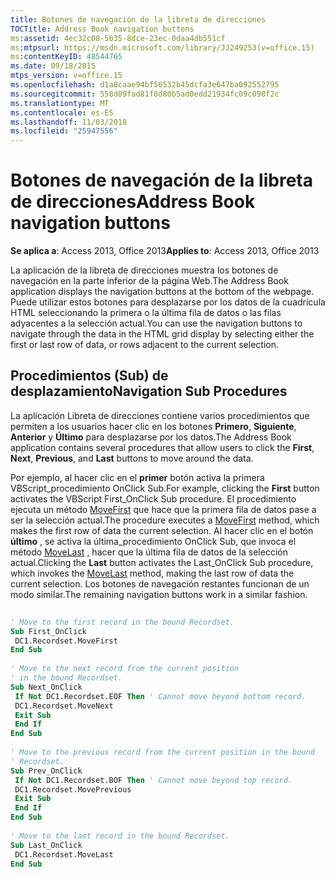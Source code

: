 ```yaml
---
title: Botones de navegación de la libreta de direcciones
TOCTitle: Address Book navigation buttons
ms:assetid: 4ec32c08-5b35-8dce-23ec-0daa4db551cf
ms:mtpsurl: https://msdn.microsoft.com/library/JJ249253(v=office.15)
ms:contentKeyID: 48544765
ms.date: 09/18/2015
mtps_version: v=office.15
ms.openlocfilehash: d1a8caae94bf56532b45dcfa3e647ba092552795
ms.sourcegitcommit: 558d09fad81f8d80b5ad0edd21934fc09c098f2c
ms.translationtype: MT
ms.contentlocale: es-ES
ms.lasthandoff: 11/03/2018
ms.locfileid: "25947556"
---
```

# <a name="address-book-navigation-buttons"></a><span data-ttu-id="81d4c-102">Botones de navegación de la libreta de direcciones</span><span class="sxs-lookup"><span data-stu-id="81d4c-102">Address Book navigation buttons</span></span>

<span data-ttu-id="81d4c-103">**Se aplica a**: Access 2013, Office 2013</span><span class="sxs-lookup"><span data-stu-id="81d4c-103">**Applies to**: Access 2013, Office 2013</span></span>

<span data-ttu-id="81d4c-104">La aplicación de la libreta de direcciones muestra los botones de navegación en la parte inferior de la página Web.</span><span class="sxs-lookup"><span data-stu-id="81d4c-104">The Address Book application displays the navigation buttons at the bottom of the webpage.</span></span> <span data-ttu-id="81d4c-105">Puede utilizar estos botones para desplazarse por los datos de la cuadrícula HTML seleccionando la primera o la última fila de datos o las filas adyacentes a la selección actual.</span><span class="sxs-lookup"><span data-stu-id="81d4c-105">You can use the navigation buttons to navigate through the data in the HTML grid display by selecting either the first or last row of data, or rows adjacent to the current selection.</span></span>

## <a name="navigation-sub-procedures"></a><span data-ttu-id="81d4c-106">Procedimientos (Sub) de desplazamiento</span><span class="sxs-lookup"><span data-stu-id="81d4c-106">Navigation Sub Procedures</span></span>

<span data-ttu-id="81d4c-107">La aplicación Libreta de direcciones contiene varios procedimientos que permiten a los usuarios hacer clic en los botones **Primero**, **Siguiente**, **Anterior** y **Último** para desplazarse por los datos.</span><span class="sxs-lookup"><span data-stu-id="81d4c-107">The Address Book application contains several procedures that allow users to click the **First**, **Next**, **Previous**, and **Last** buttons to move around the data.</span></span>

<span data-ttu-id="81d4c-108">Por ejemplo, al hacer clic en el **primer** botón activa la primera VBScript\_procedimiento OnClick Sub.</span><span class="sxs-lookup"><span data-stu-id="81d4c-108">For example, clicking the **First** button activates the VBScript First\_OnClick Sub procedure.</span></span> <span data-ttu-id="81d4c-109">El procedimiento ejecuta un método [MoveFirst](movefirst-movelast-movenext-and-moveprevious-methods-rds.md) que hace que la primera fila de datos pase a ser la selección actual.</span><span class="sxs-lookup"><span data-stu-id="81d4c-109">The procedure executes a [MoveFirst](movefirst-movelast-movenext-and-moveprevious-methods-rds.md) method, which makes the first row of data the current selection.</span></span> <span data-ttu-id="81d4c-110">Al hacer clic en el botón **último** , se activa la última\_procedimiento OnClick Sub, que invoca el método [MoveLast](movefirst-movelast-movenext-and-moveprevious-methods-rds.md) , hacer que la última fila de datos de la selección actual.</span><span class="sxs-lookup"><span data-stu-id="81d4c-110">Clicking the **Last** button activates the Last\_OnClick Sub procedure, which invokes the [MoveLast](movefirst-movelast-movenext-and-moveprevious-methods-rds.md) method, making the last row of data the current selection.</span></span> <span data-ttu-id="81d4c-111">Los botones de navegación restantes funcionan de un modo similar.</span><span class="sxs-lookup"><span data-stu-id="81d4c-111">The remaining navigation buttons work in a similar fashion.</span></span>

```vb 
 
' Move to the first record in the bound Recordset. 
Sub First_OnClick 
 DC1.Recordset.MoveFirst 
End Sub 
 
' Move to the next record from the current position 
' in the bound Recordset. 
Sub Next_OnClick 
 If Not DC1.Recordset.EOF Then ' Cannot move beyond bottom record. 
 DC1.Recordset.MoveNext 
 Exit Sub 
 End If 
End Sub 
 
' Move to the previous record from the current position in the bound 
' Recordset. 
Sub Prev_OnClick 
 If Not DC1.Recordset.BOF Then ' Cannot move beyond top record. 
 DC1.Recordset.MovePrevious 
 Exit Sub 
 End If 
End Sub 
 
' Move to the last record in the bound Recordset. 
Sub Last_OnClick 
 DC1.Recordset.MoveLast 
End Sub 
```

